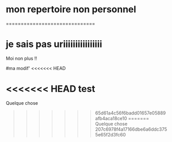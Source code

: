 # mon repertoire non personnel 
==============================

je sais pas
uriiiiiiiiiiiiiiii
==========
Moi non plus !!

#ma modif'
<<<<<<< HEAD

<<<<<<< HEAD
test
=======
Quelque chose
>>>>>>> 65d61a4c56f6badd01657e05889afb4aca18ce10
=======
Quelque chose
>>>>>>> 207c6978f4a17166dbe6a6ddc3755e65f2d3fc60
